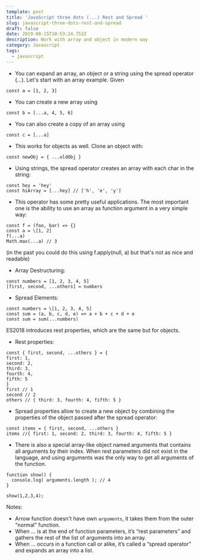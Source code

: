 ```yaml
---
template: post
title: 'JavaScript three dots (...) Rest and Spread '
slug: javascript-three-dots-rest-and-spread
draft: false
date: 2019-08-15T10:53:24.752Z
description: Work with array and object in modern way
category: Javascript
tags:
  - javascript
---
```

* You can expand an array, an object or a string using the spread operator (...). Let's start with an array example. Given


```
const a = [1, 2, 3]
```

* You can create a new array using


```
const b = [...a, 4, 5, 6]
```

* You can also create a copy of an array using


```
const c = [...a]
```

* This works for objects as well. Clone an object with:


```
const newObj = { ...oldObj }
```

* Using strings, the spread operator creates an array with each char in the string:


```
const hey = 'hey'
const hiArray = [...hey] // ['h', 'e', 'y']
```

* This operator has some pretty useful applications. The most important one is the ability to use an array as function argument in a very simple way:


```
const f = (foo, bar) => {}
const a = \[1, 2]
f(...a)
Math.max(...a) // 3
```

(in the past you could do this using f.apply(null, a) but that's not as nice and readable)

* Array Destructuring:


```
const numbers = [1, 2, 3, 4, 5]
[first, second, ...others] = numbers
```

* Spread Elements:


```
const numbers = \[1, 2, 3, 4, 5]
const sum = (a, b, c, d, e) => a + b + c + d + e
const sum = sum(...numbers)
```

ES2018 introduces rest properties, which are the same but for objects.

* Rest properties:


```
const { first, second, ...others } = {
first: 1,
second: 2,
third: 3,
fourth: 4,
fifth: 5
} 
first // 1
second // 2
others // { third: 3, fourth: 4, fifth: 5 }
```

* Spread properties allow to create a new object by combining the properties of the object
  passed after the spread operator:


```
const items = { first, second, ...others }
items //{ first: 1, second: 2, third: 3, fourth: 4, fifth: 5 }
```

* There is also a special array-like object named arguments that contains all arguments by their index. When rest parameters did not exist in the language, and using arguments was the only way to get all arguments of the function.


```
function show() {
  console.log( arguments.length ); // 4
}

show(1,2,3,4);
```

Notes:

* Arrow function doesn't have own `arguments`, it takes them from the outer “normal” function.
* When ... is at the end of function parameters, it’s “rest parameters” and gathers the rest of the list of arguments into an array.
* When ... occurs in a function call or alike, it’s called a “spread operator” and expands an array into a list.
